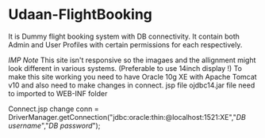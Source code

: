 # Udaan-FlightBooking
It is Dummy flight booking system with DB connectivity.
It contain both Admin and User Profiles with certain permissions for each respectively.


*IMP Note*
This site isn't responsive so the imagaes and the allignment might look different in various systems. (Preferable to use 14inch display !)
To make this site working you need to have Oracle 10g XE with Apache Tomcat v10 and also need to make changes in connect. jsp file 
ojdbc14.jar file need to imported to WEB-INF folder

Connect.jsp change
conn = DriverManager.getConnection("jdbc:oracle:thin:@localhost:1521:XE","*DB username*","*DB password*");
